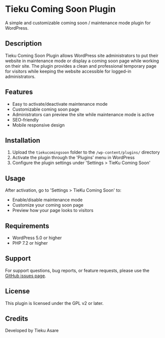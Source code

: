 # Tieku Coming Soon Plugin

A simple and customizable coming soon / maintenance mode plugin for WordPress.

## Description

Tieku Coming Soon Plugin allows WordPress site administrators to put their website in maintenance mode or display a coming soon page while working on their site. The plugin provides a clean and professional temporary page for visitors while keeping the website accessible for logged-in administrators.

## Features

- Easy to activate/deactivate maintenance mode
- Customizable coming soon page
- Administrators can preview the site while maintenance mode is active
- SEO-friendly
- Mobile responsive design

## Installation

1. Upload the `tiekucomingsoon` folder to the `/wp-content/plugins/` directory
2. Activate the plugin through the 'Plugins' menu in WordPress
3. Configure the plugin settings under 'Settings > TieKu Coming Soon'

## Usage

After activation, go to 'Settings > TieKu Coming Soon' to:

- Enable/disable maintenance mode
- Customize your coming soon page
- Preview how your page looks to visitors

## Requirements

- WordPress 5.0 or higher
- PHP 7.2 or higher

## Support

For support questions, bug reports, or feature requests, please use the [GitHub issues page](https://github.com/yourusername/tiekucomingsoon/issues).

## License

This plugin is licensed under the GPL v2 or later.

## Credits

Developed by Tieku Asare